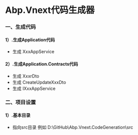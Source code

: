 # Abp.Vnext代码生成器

### 一、生成代码
#### 1）.生成Application代码

- 生成 XxxAppService

#### 2）.生成Application.Contracts代码

- 生成 XxxrDto
- 生成 CreateUpdateXxxDto
- 生成 IXxxAppService

### 二、项目设置
#### 1）.基本目录
- 指向src目录 例如 D:\GitHub\Abp.Vnext.CodeGeneration\src